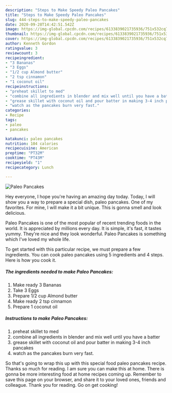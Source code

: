 ```yaml
---
description: "Steps to Make Speedy Paleo Pancakes"
title: "Steps to Make Speedy Paleo Pancakes"
slug: 444-steps-to-make-speedy-paleo-pancakes
date: 2020-09-28T14:42:51.542Z
image: https://img-global.cpcdn.com/recipes/6133839021735936/751x532cq70/paleo-pancakes-recipe-main-photo.jpg
thumbnail: https://img-global.cpcdn.com/recipes/6133839021735936/751x532cq70/paleo-pancakes-recipe-main-photo.jpg
cover: https://img-global.cpcdn.com/recipes/6133839021735936/751x532cq70/paleo-pancakes-recipe-main-photo.jpg
author: Kenneth Gordon
ratingvalue: 3
reviewcount: 3
recipeingredient:
- "3 Bananas"
- "3 Eggs"
- "1/2 cup Almond butter"
- "2 tsp cinnamon"
- "1 coconut oil"
recipeinstructions:
- "preheat skillet to med"
- "combine all ingredients in blender and mix well until you have a batter"
- "grease skillet with coconut oil and pour batter in making 3-4 inch pancakes"
- "watch as the pancakes burn very fast."
categories:
- Recipe
tags:
- paleo
- pancakes

katakunci: paleo pancakes 
nutrition: 104 calories
recipecuisine: American
preptime: "PT32M"
cooktime: "PT43M"
recipeyield: "1"
recipecategory: Lunch

---
```



![Paleo Pancakes](https://img-global.cpcdn.com/recipes/6133839021735936/751x532cq70/paleo-pancakes-recipe-main-photo.jpg)

Hey everyone, I hope you're having an amazing day today. Today, I will show you a way to prepare a special dish, paleo pancakes. One of my favorites. For mine, I will make it a bit unique. This is gonna smell and look delicious.

Paleo Pancakes is one of the most popular of recent trending foods in the world. It is appreciated by millions every day. It is simple, it's fast, it tastes yummy. They're nice and they look wonderful. Paleo Pancakes is something which I've loved my whole life.




To get started with this particular recipe, we must prepare a few ingredients. You can cook paleo pancakes using 5 ingredients and 4 steps. Here is how you cook it.

##### The ingredients needed to make Paleo Pancakes:

1. Make ready 3 Bananas
1. Take 3 Eggs
1. Prepare 1/2 cup Almond butter
1. Make ready 2 tsp cinnamon
1. Prepare 1 coconut oil




##### Instructions to make Paleo Pancakes:

1. preheat skillet to med
1. combine all ingredients in blender and mix well until you have a batter
1. grease skillet with coconut oil and pour batter in making 3-4 inch pancakes
1. watch as the pancakes burn very fast.




So that's going to wrap this up with this special food paleo pancakes recipe. Thanks so much for reading. I am sure you can make this at home. There is gonna be more interesting food at home recipes coming up. Remember to save this page on your browser, and share it to your loved ones, friends and colleague. Thank you for reading. Go on get cooking!
